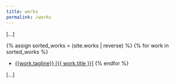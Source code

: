 ```yaml
---
title: works
permalink: /works
---
```


[.\.\.]

{% assign sorted_works = (site.works | reverse) %}
{% for work in sorted_works %}
 -  [{{work.tagline}} [{{ work.title }}]](/works/{{work.title}})
{% endfor %}

[.\.\.]
